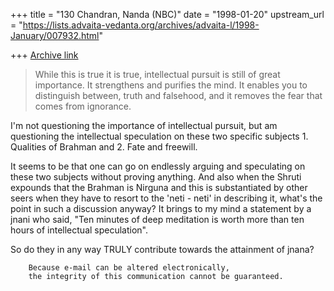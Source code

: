 +++
title = "130 Chandran, Nanda (NBC)"
date = "1998-01-20"
upstream_url = "https://lists.advaita-vedanta.org/archives/advaita-l/1998-January/007932.html"

+++
[Archive link](https://lists.advaita-vedanta.org/archives/advaita-l/1998-January/007932.html)

>While this is true it is true, intellectual pursuit is still of great
>importance.  It strengthens and purifies the mind.  It enables you to
>distinguish between, truth and falsehood, and it removes the fear that
>comes from ignorance.

I'm not questioning the importance of intellectual pursuit, but am
questioning the intellectual speculation on these two specific subjects 1.
Qualities of Brahman and 2. Fate and freewill.

It seems to be that one can go on endlessly arguing and speculating on these
two subjects without proving anything. And also when the Shruti expounds
that the Brahman is Nirguna and this is substantiated by other seers when
they have to resort to the 'neti - neti' in describing it, what's the point
in such a discussion anyway? It brings to my mind a statement by a jnani who
said, "Ten minutes of deep meditation is worth more than ten hours of
intellectual speculation".

So do they in any way TRULY contribute towards the attainment of jnana?

        Because e-mail can be altered electronically,
        the integrity of this communication cannot be guaranteed.

